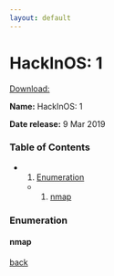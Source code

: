 ```yaml
---
layout: default
---
```


# HackInOS: 1

[Download:](https://www.vulnhub.com/entry/hackinos-1,295/)


**Name:** HackInOS: 1

**Date release:** 9 Mar 2019

### Table of Contents

- 1. [Enumeration](#enumeration)
    - 1. [nmap](#nmap)

### Enumeration

#### nmap


[back](../index.md)
